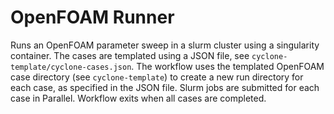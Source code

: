 # OpenFOAM Runner

Runs an OpenFOAM parameter sweep in a slurm cluster using a singularity container. The cases are templated using a JSON file, see `cyclone-template/cyclone-cases.json`. The workflow uses the templated OpenFOAM case directory (see `cyclone-template`) to create a new run directory for each case, as specified in the JSON file. Slurm jobs are submitted for each case in Parallel. Workflow exits when all cases are completed.
